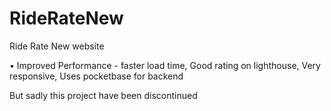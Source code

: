# RideRateNew
Ride Rate New website




• Improved Performance - faster load time, Good rating on lighthouse, Very responsive, Uses pocketbase for backend 



But sadly this project have been discontinued 
